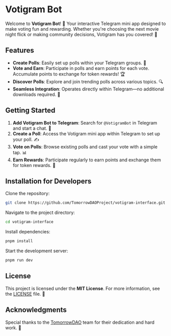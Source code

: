 # Votigram Bot

Welcome to **Votigram Bot**! 🎉 Your interactive Telegram mini app designed to make voting fun and rewarding. Whether you're choosing the next movie night flick or making community decisions, Votigram has you covered! 🚀

## Features

- **Create Polls**: Easily set up polls within your Telegram groups. 📝
- **Vote and Earn**: Participate in polls and earn points for each vote. Accumulate points to exchange for token rewards! 🏆
- **Discover Polls**: Explore and join trending polls across various topics. 🔍
- **Seamless Integration**: Operates directly within Telegram—no additional downloads required. 📲

## Getting Started

1. **Add Votigram Bot to Telegram**: Search for `@VotigramBot` in Telegram and start a chat. 🤖
2. **Create a Poll**: Access the Votigram mini app within Telegram to set up your poll. ✍️
3. **Vote on Polls**: Browse existing polls and cast your vote with a simple tap. 📊
4. **Earn Rewards**: Participate regularly to earn points and exchange them for token rewards. 🎁

## Installation for Developers

Clone the repository:

```bash
git clone https://github.com/TomorrowDAOProject/votigram-interface.git
```

Navigate to the project directory:

```bash
cd votigram-interface
```

Install dependencies:

```bash
pnpm install
```

Start the development server:

```bash
pnpm run dev
```

## License

This project is licensed under the **MIT License**. For more information, see the [LICENSE](LICENSE) file. 📄

## Acknowledgments

Special thanks to the [TomorrowDAO](https://tmrwdao.com) team for their dedication and hard work. 💪
